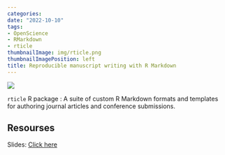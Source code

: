 ```yaml
---
categories:
date: "2022-10-10"
tags: 
- OpenScience
- RMarkdown
- rticle
thumbnailImage: img/rticle.png
thumbnailImagePosition: left
title: Reproducible manuscript writing with R Markdown
---
```


![](/img/rticle.png)

`rticle` R package : A suite of custom R Markdown formats and templates for authoring journal articles and conference submissions.

## Resourses

Slides: [Click here](/slides/4rticle/rticle.html)


